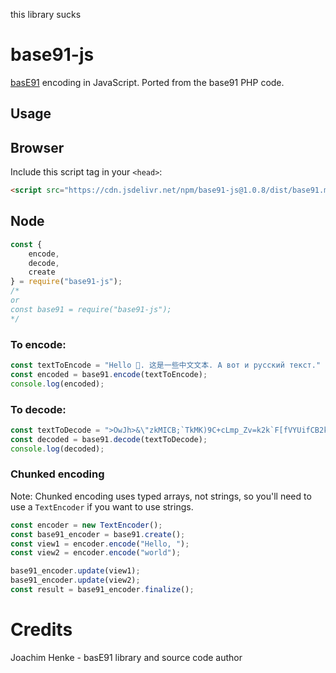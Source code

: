 this library sucks
# base91-js   
[basE91](https://base91.sourceforge.net/) encoding in JavaScript. Ported from the base91 PHP code.   

## Usage
## Browser
Include this script tag in your `<head>`:
```html
<script src="https://cdn.jsdelivr.net/npm/base91-js@1.0.8/dist/base91.min.js"></script>
```
## Node
```js
const {
    encode,
    decode,
    create
} = require("base91-js");
/*
or
const base91 = require("base91-js");
*/
```
### To encode:
```javascript
const textToEncode = "Hello 👋. 这是一些中文文本. А вот и русский текст."
const encoded = base91.encode(textToEncode);
console.log(encoded);
```
### To decode:
```javascript
const textToDecode = ">OwJh>&\"zkMICB;`TkMK)9C+cLmp_Zv=k2k`F[fVYUifCB2k/t7fj/^xtLg4FE+k4YER7tKFf#+4FE9gIY)F`#n;`od56[C"
const decoded = base91.decode(textToDecode);
console.log(decoded);
```
### Chunked encoding   
Note: Chunked encoding uses typed arrays, not strings, so you'll need to use a `TextEncoder` if you want to use strings.
```javascript
const encoder = new TextEncoder();
const base91_encoder = base91.create();
const view1 = encoder.encode("Hello, ");
const view2 = encoder.encode("world");

base91_encoder.update(view1);
base91_encoder.update(view2);
const result = base91_encoder.finalize();
```

# Credits   
Joachim Henke - basE91 library and source code author
